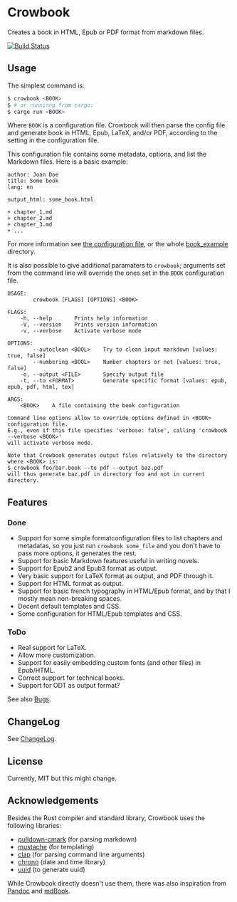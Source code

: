 Crowbook
========

Creates a book in HTML, Epub or PDF format from markdown files.

[![Build Status](https://travis-ci.org/lise-henry/crowbook.svg?branch=master)](https://travis-ci.org/lise-henry/crowbook)

Usage
-----

The simplest command is:

```bash
$ crowbook <BOOK>
$ # or runninng from cargo:
$ cargo run <BOOK>
```

Where `BOOK` is a configuration file. Crowbook will then parse the
config file and generate book in HTML, Epub, LaTeX, and/or PDF,
according to the setting in the configuration file.

This configuration file contains some metadata, options, and list the
Markdown files. Here is a basic example:

```
author: Joan Doe
title: Some book
lang: en

output_html: some_book.html

+ chapter_1.md
+ chapter_2.md
+ chapter_3.md
+ ...
```

For more information see
[the configuration file](book_example/config.md), or the whole
[book_example](book_example) directory.

It is also possible to give additional paramaters to `crowbook`;
arguments set from the command line will override the ones set in the
`BOOK` configuration file.

```
USAGE:
        crowbook [FLAGS] [OPTIONS] <BOOK>

FLAGS:
    -h, --help       Prints help information
    -V, --version    Prints version information
    -v, --verbose    Activate verbose mode

OPTIONS:
        --autoclean <BOOL>    Try to clean input markdown [values: true, false]
        --numbering <BOOL>    Number chapters or not [values: true, false]
    -o, --output <FILE>       Specify output file
    -t, --to <FORMAT>         Generate specific format [values: epub, epub, pdf, html, tex]

ARGS:
    <BOOK>    A file containing the book configuration

Command line options allow to override options defined in <BOOK> configuration file. 
E.g., even if this file specifies 'verbose: false', calling 'crowbook --verbose <BOOK>' 
will activate verbose mode.

Note that Crowbook generates output files relatively to the directory where <BOOK> is:
$ crowbook foo/bar.book --to pdf --output baz.pdf
will thus generate baz.pdf in directory foo and not in current
directory.
```

Features
--------

### Done ###
* Support for some simple formatconfiguration files to
  list chapters and metadatas, so you just run `crowbook
  some_file` and you don't have to pass more options, it generates the
  rest.
* Support for basic Markdown features useful in writing novels.
* Support for Epub2 and Epub3 format as output.
* Very basic support for LaTeX format as output, and PDF through it.
* Support for HTML format as output.
* Support for basic french typography in HTML/Epub format, and by
that I mostly mean non-breaking spaces.
* Decent default templates and CSS.
* Some configuration for HTML/Epub templates and CSS.

### ToDo ###
* Real support for LaTeX.
* Allow more customization.
* Support for easily embedding custom fonts (and other files) in
Epub/HTML.
* Correct support for technical books.
* Support for ODT as output format?

See also [Bugs](Bugs.md).

ChangeLog
---------

See [ChangeLog](ChangeLog.md).

License 
-------

Currently, MIT but this might change.

Acknowledgements
----------------

Besides the Rust compiler and standard library, Crowbook uses the
following libraries:

* [pulldown-cmark](https://crates.io/crates/pulldown-cmark) (for
parsing markdown)
* [mustache](https://crates.io/crates/pulldown-cmark) (for templating)
* [clap](https://github.com/kbknapp/clap-rs) (for parsing command line arguments)
* [chrono](https://crates.io/crates/chrono) (date and time library)
* [uuid](https://crates.io/crates/uuid) (to generate uuid)

While Crowbook directly doesn't use them, there was also inspiration from [Pandoc](http://pandoc.org/) and [mdBook](https://github.com/azerupi/mdBook).


